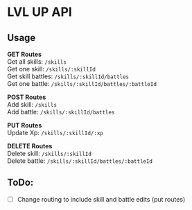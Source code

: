 # LVL UP API

## Usage

**GET Routes**  
Get all skills: ```/skills```  
Get one skill: ```/skills/:skillId```  
Get skill battles: ```/skills/:skillId/battles```  
Get one battle: ```/skills/:skillId/battles/:battleId``` 

**POST Routes**  
Add skill: ```/skills```  
Add battle: ```/skills/:skillId/battles``` 

**PUT Routes**  
Update Xp: ```/skills/:skillId/:xp```  

**DELETE Routes**  
Delete skill: ```/skills/:skillId```  
Delete battle: ```/skills/:skillId/battles/:battleId```

## ToDo:  
- [ ] Change routing to include skill and battle edits (put routes)